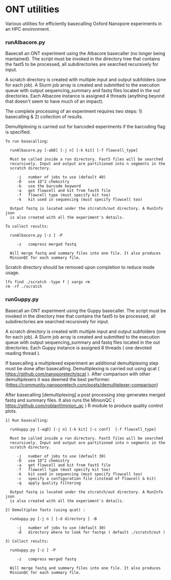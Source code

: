 # ONT utilities
Various utilities for efficiently basecalling Oxford Nanopore experiments in an HPC environment.

### runAlbacore.py
Basecall an ONT experiment using the Albacore basecaller (no longer being mantained). The script must be invoked in the directory tree that contains the fast5 to be processed, all subdirectories are searched recursively for input.

A scratch directory is created with multiple input and output subfolders (one for each job). A Slurm job array is created and submitted to the execution queue with output sequencing_summary and fastq files located in the out directories. Each Albacore instance is assigned 4 threads (anything beyond that doesn't seem to have much of an impact).

The complete processing of an experiment requires two steps: 1) basecalling & 2) collection of results.

Demultiplexing is carried out for barcoded experiments if the barcoding flag is specified.


    To run basecalling:

      runAlbacore.py [-abD] [-j n] [-k kit] [-f flowcell_type]

      Must be called inside a run directory. Fast5 files will be searched
      recursively. Input and output are partitioned into n segments in the
      scratch directory.

         -j   number of jobs to use (default 40)
         -D   use 1D^2 chemistry
         -b   use the barcode keyword
         -a   get flowcell and kit from fast5 file
         -f   flowcell type (must specify kit too)
         -k   kit used in sequencing (must specify flowcell too)
      
      Output fastq is located under the stcratch/out directory. A RunInfo json
      is also created with all the experiment's details.

    To collect results:

      runAlbacore.py [-z ] -P
         
         -z   compress merged fastq

      Will merge fastq and summary files into one file. It also produces
      MinionQC for each summary file.

Scratch directory should be removed upon completion to reduce inode usage.
```
lfs find ./scratch -type f | xargs rm
rm -rf ./scratch
```
   

### runGuppy.py
Basecall an ONT experiment using the Guppy basecaller. The script must be invoked in the directory tree that contains the fast5 to be processed, all subdirectories are searched recursively for input.

A scratch directory is created with multiple input and output subfolders (one for each job). A Slurm job array is created and submitted to the execution queue with output sequencing_summary and fastq files located in the out directories. Each Guppy instance is assigned 8 threads ( one devoted reading thread ).

If basecalling a multiplexed experiment an additional demultiplexing step must be done after basecalling. Demultiplexing is carried out using qcat ( https://github.com/nanoporetech/qcat ). After comparison with other demultiplexers it was deemed the best performer. (https://community.nanoporetech.com/posts/demultiplexer-comparison)

After basecalling [demultiplexing] a post processing step generates merged fastq and summary files. It also runs the MinionQC ( https://github.com/roblanf/minion_qc ) R module to produce quality control plots.


    1) Run basecalling:   

      runGuppy.py [-aqD] [-j n] [-k kit] [-c conf]  [-f flowcell_type]

      Must be called inside a run directory. Fast5 files will be searched
      recursively. Input and output are partitioned into n segments in the
      scratch directory.

         -j   number of jobs to use (default 30)
         -D   use 1D^2 chemistry
         -a   get flowcell and kit from fast5 file
         -f   flowcell type (must specify kit too)
         -k   kit used in sequencing (must specify flowcell too)
         -c   specify a configuration file (instead of flowcell & kit)
         -q   apply quality filtering

      Output fastq is located under the stcratch/out directory. A RunInfo json
      is also created with all the experiment's details.

    2) Demultiplex fasts (using qcat) :
   
      runGuppy.py [-j n ] [-d directory ] -B

         -j   number of jobs to use (default 30)
         -d   directory where to look for fastqs ( default ./scratch/out )

    3) Collect results:

      runGuppy.py [-z ] -P
         
         -z   compress merged fastq

      Will merge fastq and summary files into one file. It also produces
      MinionQC for each summary file. 
